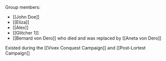  Group members:
- [[John Doe]]
- [[Eliza]]
- [[Alex]]
- [[Glitcher 1]]
- [[Bernard von Dero]] who died and was replaced by [[Aneta von Dero]]

Existed during the [[Vivex Conquest Campaign]] and [[Post-Lortest Campaign]]
